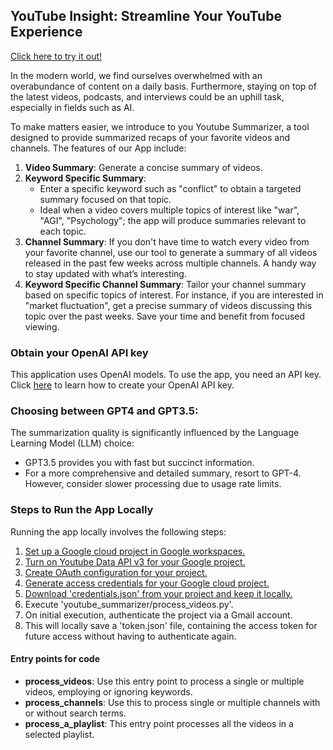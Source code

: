 ## YouTube Insight: Streamline Your YouTube Experience

[Click here to try it out!](https://youtubeinsight.streamlit.app/)

In the modern world, we find ourselves overwhelmed with an overabundance of content on a daily basis. Furthermore, staying on top of the latest videos, podcasts, and interviews could be an uphill task, especially in fields such as AI. 

To make matters easier, we introduce to you Youtube Summarizer, a tool designed to provide summarized recaps of your favorite videos and channels. The features of our App include:

1. **Video Summary**: Generate a concise summary of videos.
2. **Keyword Specific Summary**:
   - Enter a specific keyword such as "conflict" to obtain a targeted summary focused on that topic.
   - Ideal when a video covers multiple topics of interest like "war", "AGI", "Psychology"; the app will produce summaries relevant to each topic.
3. **Channel Summary**: If you don't have time to watch every video from your favorite channel, use our tool to generate a summary of all videos released in the past few weeks across multiple channels. A handy way to stay updated with what’s interesting.
4. **Keyword Specific Channel Summary**: Tailor your channel summary based on specific topics of interest. For instance, if you are interested in "market fluctuation", get a precise summary of videos discussing this topic over the past weeks. Save your time and benefit from focused viewing.

### Obtain your OpenAI API key
This application uses OpenAI models. To use the app, you need an API key.
Click [here](https://www.maisieai.com/help/how-to-get-an-openai-api-key-for-chatgpt) to learn how to create your OpenAI API key.



### Choosing between GPT4 and GPT3.5:

The summarization quality is significantly influenced by the Language Learning Model (LLM) choice:

- GPT3.5 provides you with fast but succinct information. 
- For a more comprehensive and detailed summary, resort to GPT-4. However, consider slower processing due to usage rate limits. 

### Steps to Run the App Locally

Running the app locally involves the following steps:

1. [Set up a Google cloud project in Google workspaces.](https://developers.google.com/workspace/guides/get-started)
2. [Turn on Youtube Data API v3 for your Google project.](https://www.youtube.com/watch?v=fN8WwVQTWYk)
3. [Create OAuth configuration for your project.](https://developers.google.com/workspace/guides/configure-oauth-consent)
4. [Generate access credentials for your Google cloud project.](https://developers.google.com/workspace/guides/create-credentials)
5. [Download 'credentials.json' from your project and keep it locally.](https://techiejackieblogs.com/how-to-create-google-mail-api-credentials-json/)
6. Execute 'youtube_summarizer/process_videos.py'.
7. On initial execution, authenticate the project via a Gmail account.
8. This will locally save a 'token.json' file, containing the access token for future access without having to authenticate again.


#### Entry points for code

- **process_videos**: Use this entry point to process a single or multiple videos, employing or ignoring keywords.
- **process_channels**: Use this to process single or multiple channels with or without search terms.
- **process_a_playlist**: This entry point processes all the videos in a selected playlist.